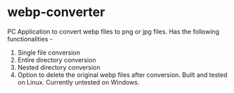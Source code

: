 # webp-converter
PC Application to convert webp files to png or jpg files.
Has the following functionalities -
1. Single file conversion
2. Entire directory conversion 
3. Nested directory conversion
4. Option to delete the original webp files after conversion.
Built and tested on Linux. Currently untested on Windows.

